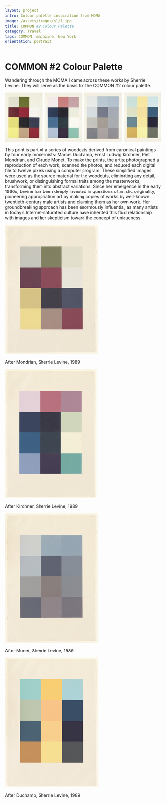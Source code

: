 ```yaml
---
layout: project
intro: Colour palette inspiration from MOMA 
image: /assets/images/sl/1.jpg
title: COMMON #2 Colour Palette
category: Travel
tags: COMMON, magazine, New York
orientation: portrait
---
```


# COMMON #2 Colour Palette

Wandering through the MOMA I came across these works by Sherrie Levine. They will serve as the basis for the COMMON #2 colour palette. 

![](/assets/images/sl/1.jpg)

This print is part of a series of woodcuts derived from canonical paintings by four
early modernists: Marcel Duchamp, Ernst Ludwig Kirchner, Piet Mondrian, and 
Claude Monet. To make the prints, the artist photographed a reproduction of each work, 
scanned the photos, and reduced each digital file to twelve pixels using a computer 
program. These simplified images were used as the source material for the woodcuts, 
eliminating any detail, brushwork, or distinguishing formal traits among the masterworks, 
transforming them into abstract variations. Since her emergence in the early 1980s, 
Levine has been deeply invested in questions of artistic originality, pioneering 
appropriation art by making copies of works by well-known twentieth-century male 
artists and claiming them as her own work. Her groundbreaking approach has been 
enormously influential, as many artists in today’s Internet-saturated culture have 
inherited this fluid relationship with images and her skepticism toward the concept 
of uniqueness.

![](/assets/images/sl/AfterMondrian.jpg)

After Mondrian, Sherrie Levine, 1989

![](/assets/images/sl/AfterKirchner.jpg)

After Kirchner, Sherrie Levine, 1989

![](/assets/images/sl/AfterMonet.jpg)

After Monet, Sherrie Levine, 1989

![](/assets/images/sl/AfterDuchamp.jpg)

After Duchamp, Sherrie Levine, 1989
